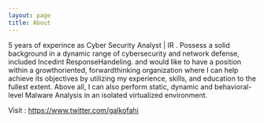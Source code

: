 ```yaml
---
layout: page
title: About
---
```


<p class="message">
 5 years of experince as Cyber Security Analyst | IR . Possess a solid background in a
dynamic range of cybersecurity and network defense, included Incedint
ResponseHandeling. and would like to have a position within a growth­oriented,
forward­thinking organization where I can help achieve its objectives by utilizing my
experience, skills, and education to the fullest extent.
Above all, I can also perform static, dynamic and behavioral- level Malware Analysis in
an isolated virtualized environment.
</p>

Visit : https://www.twitter.com/galkofahi
